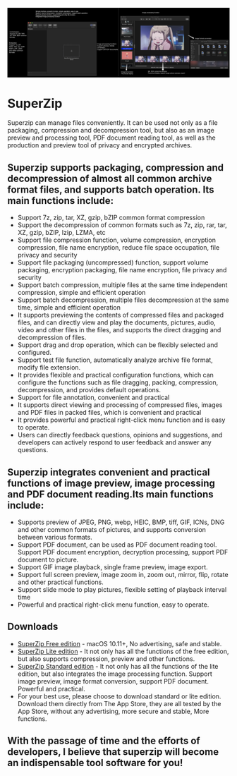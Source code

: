 <a><img src="https://raw.githubusercontent.com/MacSuperTools/SuperZip/master/Screen%20Shot%201.png" width="50%" /><img src="https://raw.githubusercontent.com/MacSuperTools/SuperZip/master/Screen%20Shot%203.png" width="50%" /></a>

# SuperZip
Superzip can manage files conveniently. It can be used not only as a file packaging, compression and decompression tool, but also as an image preview and processing tool, PDF document reading tool, as well as the production and preview tool of privacy and encrypted archives.


## Superzip supports packaging, compression and decompression of almost all common archive format files, and supports batch operation. Its main functions include:
* Support 7z, zip, tar, XZ, gzip, bZIP common format compression
* Support the decompression of common formats such as 7z, zip, rar, tar, XZ, gzip, bZIP, lzip, LZMA, etc
* Support file compression function, volume compression, encryption compression, file name encryption, reduce file space occupation, file privacy and security
* Support file packaging (uncompressed) function, support volume packaging, encryption packaging, file name encryption, file privacy and security
* Support batch compression, multiple files at the same time independent compression, simple and efficient operation
* Support batch decompression, multiple files decompression at the same time, simple and efficient operation
* It supports previewing the contents of compressed files and packaged files, and can directly view and play the documents, pictures, audio, video and other files in the files, and supports the direct dragging and decompression of files.
* Support drag and drop operation, which can be flexibly selected and configured.
* Support test file function, automatically analyze archive file format, modify file extension.
* It provides flexible and practical configuration functions, which can configure the functions such as file dragging, packing, compression, decompression, and provides default operations.
* Support for file annotation, convenient and practical
* It supports direct viewing and processing of compressed files, images and PDF files in packed files, which is convenient and practical
* It provides powerful and practical right-click menu function and is easy to operate.
* Users can directly feedback questions, opinions and suggestions, and developers can actively respond to user feedback and answer any questions.


## Superzip integrates convenient and practical functions of image preview, image processing and PDF document reading.Its main functions include:
* Supports preview of JPEG, PNG, webp, HEIC, BMP, tiff, GIF, ICNs, DNG and other common formats of pictures, and supports conversion between various formats.
* Support PDF document, can be used as PDF document reading tool. Support PDF document encryption, decryption processing, support PDF document to picture.
* Support GIF image playback, single frame preview, image export.
* Support full screen preview, image zoom in, zoom out, mirror, flip, rotate and other practical functions.
* Support slide mode to play pictures, flexible setting of playback interval time
* Powerful and practical right-click menu function, easy to operate.

## Downloads
- [SuperZip Free edition](https://github.com/MacSuperTools/SuperZip/releases) - macOS 10.11+, No advertising, safe and stable.
- [SuperZip Lite edition](https://apps.apple.com/cn/app/superzip/id1526875687?l=en&mt=12) - It not only has all the functions of the free edition, but also supports compression, preview and other functions.
- [SuperZip Standard edition](https://apps.apple.com/cn/app/superzip/id1519412320?l=en&mt=12) - It not only has all the functions of the lite edition, but also integrates the image processing function. Support image preview, image format conversion, support PDF document. Powerful and practical.
- For your best use, please choose to download standard or lite edition. Download them directly from The App Store, they are all tested by the App Store, without any advertising, more secure and stable, More functions.
## With the passage of time and the efforts of developers, I believe that superzip will become an indispensable tool software for you!
